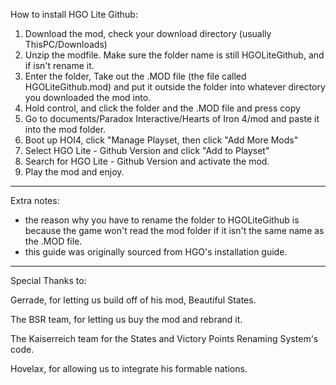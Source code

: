 How to install HGO Lite Github:
1) Download the mod, check your download directory (usually ThisPC/Downloads)
2) Unzip the modfile. Make sure the folder name is still HGOLiteGithub, and if isn't rename it.
3) Enter the folder, Take out the .MOD file (the file called HGOLiteGithub.mod) and put it outside the folder into whatever directory you downloaded the mod into.
4) Hold control, and click the folder and the .MOD file and press copy
5) Go to documents/Paradox Interactive/Hearts of Iron 4/mod and paste it into the mod folder.
6) Boot up HOI4, click "Manage Playset, then click "Add More Mods" 
7) Select HGO Lite - Github Version and click "Add to Playset"
8) Search for HGO Lite - Github Version and activate the mod.
9) Play the mod and enjoy.
---------------
Extra notes:

- the reason why you have to rename the folder to HGOLiteGithub is because the game won't read the mod folder if it isn't the same name as the .MOD file.
- this guide was originally sourced from HGO's installation guide.
---------------
Special Thanks to:

Gerrade, for letting us build off of his mod, Beautiful States.

The BSR team, for letting us buy the mod and rebrand it.

The Kaiserreich team for the States and Victory Points Renaming System's code.

Hovelax, for allowing us to integrate his formable nations.
